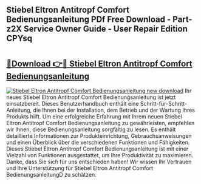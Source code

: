 ## Stiebel Eltron Antitropf Comfort Bedienungsanleitung PDf Free Download - Part-z2X Service Owner Guide - User Repair Edition CPYsq

# <h2><a href="http://df00f56.blite.top/?on=Stiebel+Eltron+Antitropf+Comfort+Bedienungsanleitung">🔗Download 👉🔴 Stiebel Eltron Antitropf Comfort Bedienungsanleitung</a></h2>

[![Stiebel Eltron Antitropf Comfort Bedienungsanleitung new download](https://i.imgur.com/lujVjoI.png)](http://df00f56.blite.top/?on=Stiebel+Eltron+Antitropf+Comfort+Bedienungsanleitung)
Ihr neues Stiebel Eltron Antitropf Comfort Bedienungsanleitung ist jetzt einsatzbereit. Dieses Benutzerhandbuch enthält eine Schritt-für-Schritt-Anleitung, die Ihnen bei der Installation, dem Betrieb und der Wartung Ihres Produkts hilft. Um eine erfolgreiche Erfahrung mit Ihrem neuen Stiebel Eltron Antitropf Comfort Bedienungsanleitung zu gewährleisten, empfehlen wir Ihnen, diese Bedienungsanleitung sorgfältig zu lesen. Es enthält detaillierte Informationen zur Produkteinrichtung, Gebrauchsanweisungen und einen Überblick über die verschiedenen Funktionen und Fähigkeiten. Dieses Stiebel Eltron Antitropf Comfort Bedienungsanleitung ist mit einer Vielzahl von Funktionen ausgestattet, um Ihre Produktivität zu maximieren. Danke, dass Sie sich für uns entschieden haben! Wir wissen Ihr Vertrauen und Ihre Unterstützung für Stiebel Eltron Antitropf Comfort BedienungsanleitungD zu schätzen.
